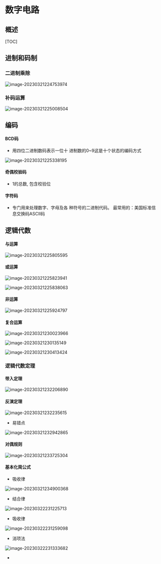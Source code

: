 # 数字电路

## 概述

[TOC]

## 进制和码制

### 二进制乘除

![image-20230321224753974](https://typora-notes-codervv.oss-cn-shanghai.aliyuncs.com/img_for_typora/202303212350093.png)

### 补码运算

![image-20230321225008504](https://typora-notes-codervv.oss-cn-shanghai.aliyuncs.com/img_for_typora/202303212350628.png)

## 编码

#### BCD码

- 用四位二进制数码表示一位十 进制数的0~9这是十个状态的编码方式

![image-20230321225338195](https://typora-notes-codervv.oss-cn-shanghai.aliyuncs.com/img_for_typora/202303212350432.png)

#### 奇偶校验码

- 1的总数, 包含校验位

#### 字符码

- 专门用来处理数字、字母及各 种符号的二进制代码。 最常用的：美国标准信息交换码ASCII码

## 逻辑代数

#### 与运算

![image-20230321225805595](https://typora-notes-codervv.oss-cn-shanghai.aliyuncs.com/img_for_typora/202303212350625.png)

#### 或运算

![image-20230321225823941](https://typora-notes-codervv.oss-cn-shanghai.aliyuncs.com/img_for_typora/202303212350016.png)

![image-20230321225838063](https://typora-notes-codervv.oss-cn-shanghai.aliyuncs.com/img_for_typora/202303212350644.png)

#### 非运算

![image-20230321225924797](https://typora-notes-codervv.oss-cn-shanghai.aliyuncs.com/img_for_typora/202303212350251.png)

#### 复合运算

![image-20230321230023966](https://typora-notes-codervv.oss-cn-shanghai.aliyuncs.com/img_for_typora/202303212350761.png)

![image-20230321230135149](https://typora-notes-codervv.oss-cn-shanghai.aliyuncs.com/img_for_typora/202303212350310.png)

![image-20230321230413424](https://typora-notes-codervv.oss-cn-shanghai.aliyuncs.com/img_for_typora/202303212350857.png)

### 逻辑代数定理

#### 带入定理

![image-20230321232206890](https://typora-notes-codervv.oss-cn-shanghai.aliyuncs.com/img_for_typora/202303212350903.png)

#### 反演定理

![image-20230321232235615](https://typora-notes-codervv.oss-cn-shanghai.aliyuncs.com/img_for_typora/202303212350882.png)

- 易错点

![image-20230321232942865](https://typora-notes-codervv.oss-cn-shanghai.aliyuncs.com/img_for_typora/202303212349096.png)

#### 对偶规则

![image-20230321233725304](https://typora-notes-codervv.oss-cn-shanghai.aliyuncs.com/img_for_typora/202303212349382.png)

#### 基本化简公式

- 吸收律

![image-20230321234900368](https://typora-notes-codervv.oss-cn-shanghai.aliyuncs.com/img_for_typora/202303212349556.png)

- 结合律

![image-20230322231225713](https://typora-notes-codervv.oss-cn-shanghai.aliyuncs.com/img_for_typora/202303222312824.png)

- 吸收律

![image-20230322231259098](https://typora-notes-codervv.oss-cn-shanghai.aliyuncs.com/img_for_typora/202303222312187.png)

- 消项法

![image-20230322231333682](https://typora-notes-codervv.oss-cn-shanghai.aliyuncs.com/img_for_typora/202303222313762.png)

- 